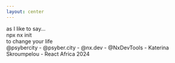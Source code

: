 ```yaml
---
layout: center
---
```


<div class="text-center">
  <div class="text-gray-400 text-lg italic mb-8">
    as I like to say...
  </div>
  
  <div class="text-3xl font-mono bg-gray-800 p-6 rounded-lg inline-block mb-8">
    npx nx init
  </div>
  
  <div class="text-5xl font-bold bg-gradient-to-r from-blue-500 to-purple-500 bg-clip-text text-transparent">
    to change your life
  </div>
</div>

<div class="absolute bottom-4 left-0 right-0 text-gray-400 text-sm text-center">
  @psybercity - @psyber.city - @nx.dev - @NxDevTools - Katerina Skroumpelou - React Africa 2024
</div>